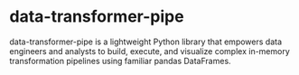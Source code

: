# data-transformer-pipe
data-transformer-pipe is a lightweight Python library that empowers data engineers and analysts to build, execute, and visualize complex in-memory transformation pipelines using familiar pandas DataFrames.
